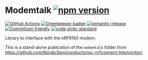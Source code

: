 # Modemtalk [![npm version](https://img.shields.io/npm/v/@bifravst/modemtalk.svg)](https://www.npmjs.com/package/@bifravst/modemtalk)

[![GitHub Actions](https://github.com/bifravst/modemtalk/workflows/Test%20and%20Release/badge.svg)](https://github.com/bifravst/modemtalk/actions)
[![Greenkeeper badge](https://badges.greenkeeper.io/bifravst/modemtalk.svg)](https://greenkeeper.io/)
[![semantic-release](https://img.shields.io/badge/%20%20%F0%9F%93%A6%F0%9F%9A%80-semantic--release-e10079.svg)](https://github.com/semantic-release/semantic-release)
[![Commitizen friendly](https://img.shields.io/badge/commitizen-friendly-brightgreen.svg)](http://commitizen.github.io/cz-cli/)
[![code style: standard](https://img.shields.io/badge/code_style-standard-brightgreen.svg)](https://standardjs.com/)

Library to interface with the nRF9160 modem.

This is a stand-alone publication of the `modemtalk` folder from https://github.com/NordicSemiconductor/pc-nrfconnect-linkmonitor/.
